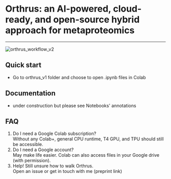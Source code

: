 # Orthrus: an AI-powered, cloud-ready, and open-source hybrid approach for metaproteomics
---
![orthrus_workflow_v2](https://github.com/user-attachments/assets/9203545f-751b-4c49-b9b0-5c8a6e41de9b)

## Quick start
- Go to orthrus_v1 folder and choose to open .ipynb files in Colab

## Documentation
- under construction but please see Notebooks' annotations

## FAQ
1. Do I need a Google Colab subscription?<br>Without any Colab+, general CPU runtime, T4 GPU, and TPU should still be accessible.
2. Do I need a Google account? <br> May make life easier. Colab can also access files in your Google drive (with permission).
3. Help! Still unsure how to walk Orthrus. <br> Open an issue or get in touch with me (preprint link)
